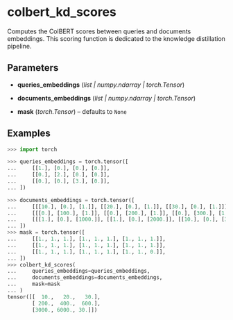 # colbert_kd_scores

Computes the ColBERT scores between queries and documents embeddings. This scoring function is dedicated to the knowledge distillation pipeline.



## Parameters

- **queries_embeddings** (*list | numpy.ndarray | torch.Tensor*)

- **documents_embeddings** (*list | numpy.ndarray | torch.Tensor*)

- **mask** (*torch.Tensor*) – defaults to `None`



## Examples

```python
>>> import torch

>>> queries_embeddings = torch.tensor([
...     [[1.], [0.], [0.], [0.]],
...     [[0.], [2.], [0.], [0.]],
...     [[0.], [0.], [3.], [0.]],
... ])

>>> documents_embeddings = torch.tensor([
...     [[[10.], [0.], [1.]], [[20.], [0.], [1.]], [[30.], [0.], [1.]]],
...     [[[0.], [100.], [1.]], [[0.], [200.], [1.]], [[0.], [300.], [1.]]],
...     [[[1.], [0.], [1000.]], [[1.], [0.], [2000.]], [[10.], [0.], [3000.]]],
... ])
>>> mask = torch.tensor([
...     [[1., 1., 1.], [1., 1., 1.], [1., 1., 1.]],
...     [[1., 1., 1.], [1., 1., 1.], [1., 1., 1.]],
...     [[1., 1., 1.], [1., 1., 1.], [1., 1., 0.]],
... ])
>>> colbert_kd_scores(
...     queries_embeddings=queries_embeddings,
...     documents_embeddings=documents_embeddings,
...     mask=mask
... )
tensor([[  10.,   20.,   30.],
        [ 200.,  400.,  600.],
        [3000., 6000., 30.]])
```
